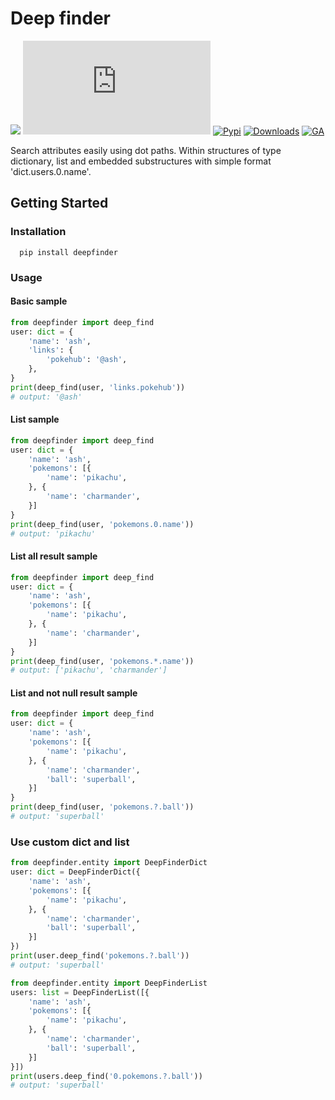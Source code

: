 # Deep finder

![](https://img.shields.io/badge/PRs-welcome-green.svg)
[![GitHub](https://img.shields.io/github/license/parada3desu/deepfinder.py)](https://github.com/parada3desu/deepfinder.py/blob/main/LICENSE)
[![Pypi](https://img.shields.io/pypi/v/deepfinder)](https://pypi.org/project/deepfinder/)
[![Downloads](https://pepy.tech/badge/deepfinder)](https://pepy.tech/project/deepfinder)
[![GA](https://github.com/parada3desu/deepfinder.py/workflows/tests/badge.svg)](https://github.com/parada3desu/deepfinder.py/actions/workflows/test.yml)

Search attributes easily using dot paths. Within structures of type dictionary, list and embedded substructures with simple format 'dict.users.0.name'.

## Getting Started

### Installation

```Shell
  pip install deepfinder
```

### Usage

#### Basic sample

```python
from deepfinder import deep_find
user: dict = {
    'name': 'ash',
    'links': {
        'pokehub': '@ash',
    },
}
print(deep_find(user, 'links.pokehub'))
# output: '@ash'
```

#### List sample

```python
from deepfinder import deep_find
user: dict = {
    'name': 'ash',
    'pokemons': [{
        'name': 'pikachu',
    }, {
        'name': 'charmander',
    }]
}
print(deep_find(user, 'pokemons.0.name'))
# output: 'pikachu'
```

#### List all result sample

```python
from deepfinder import deep_find
user: dict = {
    'name': 'ash',
    'pokemons': [{
        'name': 'pikachu',
    }, {
        'name': 'charmander',
    }]
}
print(deep_find(user, 'pokemons.*.name'))
# output: ['pikachu', 'charmander']
```

#### List and not null result sample

```python
from deepfinder import deep_find
user: dict = {
    'name': 'ash',
    'pokemons': [{
        'name': 'pikachu',
    }, {
        'name': 'charmander',
        'ball': 'superball',
    }]
}
print(deep_find(user, 'pokemons.?.ball'))
# output: 'superball'
```

### Use custom dict and list

```python
from deepfinder.entity import DeepFinderDict
user: dict = DeepFinderDict({
    'name': 'ash',
    'pokemons': [{
        'name': 'pikachu',
    }, {
        'name': 'charmander',
        'ball': 'superball',
    }]
})
print(user.deep_find('pokemons.?.ball'))
# output: 'superball'
```

```python
from deepfinder.entity import DeepFinderList
users: list = DeepFinderList([{
    'name': 'ash',
    'pokemons': [{
        'name': 'pikachu',
    }, {
        'name': 'charmander',
        'ball': 'superball',
    }]
}])
print(users.deep_find('0.pokemons.?.ball'))
# output: 'superball'
```

